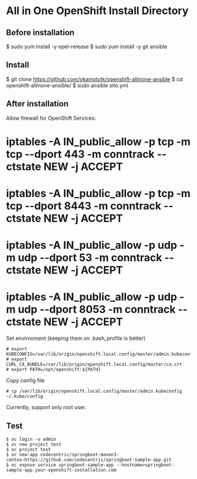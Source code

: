 # All in One OpenShift Install Directory

## Before installation

   $ sudo yum install -y epel-release
   $ sudo yum install -y git ansible

## Install

   $ git clone https://github.com/okamototk/openshift-allinone-ansible
   $ cd openshift-allinone-ansible/
   $ sudo ansible site.yml

## After installation

Allow firewall for OpenShift Services:

   # iptables -A IN_public_allow -p tcp -m tcp --dport 443 -m conntrack --ctstate NEW -j ACCEPT
   # iptables -A IN_public_allow -p tcp -m tcp --dport 8443 -m conntrack --ctstate NEW -j ACCEPT
   # iptables -A IN_public_allow -p udp -m udp --dport 53 -m conntrack --ctstate NEW -j ACCEPT
   # iptables -A IN_public_allow -p udp -m udp --dport 8053 -m conntrack --ctstate NEW -j ACCEPT

Set envirnoment (keeping them on .bash_profile is better)

	# export KUBECONFIG=/var/lib/origin/openshift.local.config/master/admin.kubeconfig
	# export CURL_CA_BUNDLE=/var/lib/origin/openshift.local.config/master/ca.crt
	# export PATH=/opt/openshift:${PATH}

Copy config file

    # cp /var/lib/origin/openshift.local.config/master/admin.kubeconfig  ~/.kube/config

Currently, support only root user.


## Test


    $ oc login -u admin
    $ oc new project test
    $ oc project test
    $ oc new-app codecentric/springboot-maven3-centos~https://github.com/codecentric/springboot-sample-app.git
    $ oc expose service springboot-sample-app --hostname=springboot-sample-app.your-openshift-installation.com




